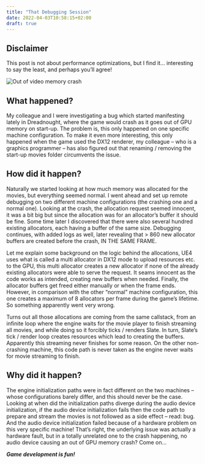 ```yaml
---
title: "That Debugging Session"
date: 2022-04-03T10:58:15+02:00
draft: true
---
```


## Disclaimer

This post is not about performance optimizations, but I find it… interesting to say the least, and perhaps you’ll agree!

![Out of video memory crash](/posts/images/audio_device2.png)

## What happened?

My colleague and I were investigating a bug which started manifesting lately in Dreadnought, where the game would crash as it goes out of GPU memory on start-up. The problem is, this only happened on one specific machine configuration. To make it even more interesting, this only happened when the game used the DX12 renderer, my colleague – who is a graphics programmer – has also figured out that renaming / removing the start-up movies folder circumvents the issue.

## How did it happen?

Naturally we started looking at how much memory was allocated for the movies, but everything seemed normal. I went ahead and set up remote debugging on two different machine configurations (the crashing one and a normal one). Looking at the crash, the allocation request seemed innocent, it was a bit big but since the allocation was for an allocator’s buffer it should be fine. Some time later I discovered that there were also several hundred existing allocators, each having a buffer of the same size. Debugging continues, with added logs as well, later revealing that > 860 new allocator buffers are created before the crash, IN THE SAME FRAME.

Let me explain some background on the logic behind the allocations, UE4 uses what is called a multi allocator in DX12 mode to upload resources etc. to the GPU, this multi allocator creates a new allocator if none of the already existing allocators were able to serve the request. It seams innocent as the code works as intended, creating new buffers when needed. Finally, the allocator buffers get freed either manually or when the frame ends. However, in comparison with the other “normal” machine configuration, this one creates a maximum of 8 allocators per frame during the game’s lifetime. So something apparently went very wrong.

Turns out all those allocations are coming from the same callstack, from an infinite loop where the engine waits for the movie player to finish streaming all movies, and while doing so it forcibly ticks / renders Slate. In turn, Slate’s tick / render loop creates resources which lead to creating the buffers. Apparently this streaming never finishes for some  reason. On the other non-crashing machine, this code path is never taken as the engine never waits for movie streaming to finish.

## Why did it happen?

The engine initialization paths were in fact different on the two machines – whose configurations barely differ, and this should never be the case. Looking at when did the initialization paths diverge during the audio device initialization, if the audio device initialization fails then the code path to prepare and stream the movies is not followed as a side effect – read: bug. And the audio device initialization failed because of a hardware problem on this very specific machine! That’s right, the underlying issue was actually a hardware fault, but in a totally unrelated one to the crash happening, no audio device causing an out of GPU memory crash? Come on…

*__Game development is fun!__*